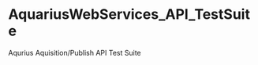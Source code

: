 AquariusWebServices_API_TestSuite
=================================

Aqurius Aquisition/Publish API Test Suite